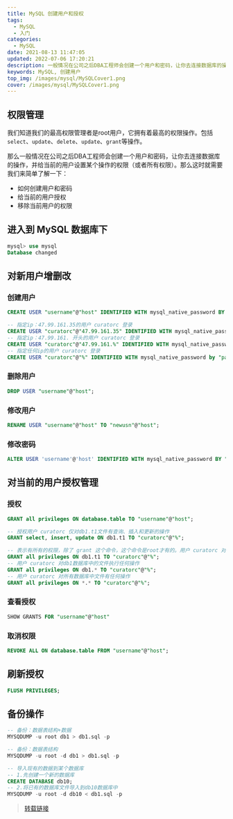 ```yaml
---
title: MySQL 创建用户和授权
tags:
  - MySQL
  - 入门
categories:
  - MySQL
date: 2021-08-13 11:47:05
updated: 2022-07-06 17:20:21
description: 一般情况在公司之后DBA工程师会创建一个用户和密码，让你去连接数据库的操作，并给当前的用户设置某个操作的权限（或者所有权限）。那么这时就需要我们来简单了解一下： 如何创建用户和密码、给当前的用户授权、移除当前用户的权限
keywords: MySQL, 创建用户
top_img: /images/mysql/MySQLCover1.png
cover: /images/mysql/MySQLCover1.png
---
```



## 权限管理
我们知道我们的最高权限管理者是root用户，它拥有着最高的权限操作。包括`select`、`update`、`delete`、`update`、`grant`等操作。

那么一般情况在公司之后DBA工程师会创建一个用户和密码，让你去连接数据库的操作，并给当前的用户设置某个操作的权限（或者所有权限）。那么这时就需要我们来简单了解一下：

* 如何创建用户和密码
* 给当前的用户授权
* 移除当前用户的权限

## 进入到 MySQL 数据库下

```sql
mysql> use mysql
Database changed
```

## 对新用户增删改

### 创建用户

```sql
CREATE USER "username"@"host" IDENTIFIED WITH mysql_native_password BY "password";
```

```sql  eg:
-- 指定ip：47.99.161.35的用户 curatorc 登录
CREATE USER "curatorc"@"47.99.161.35" IDENTIFIED WITH mysql_native_password by "password";
-- 指定ip：47.99.161. 开头的用户 curatorc 登录
CREATE USER "curatorc"@"47.99.161.%" IDENTIFIED WITH mysql_native_password by "password";
-- 指定任何ip的用户 curatorc 登录
CREATE USER "curatorc"@"%" IDENTIFIED WITH mysql_native_password by "password";
```

### 删除用户

```sql
DROP USER "username"@"host";
```

### 修改用户

```sql
RENAME USER "username"@"host" TO "newusn"@"host";
```

### 修改密码

```sql
ALTER USER 'username'@'host' IDENTIFIED WITH mysql_native_password BY "password";
```

## 对当前的用户授权管理

### 授权

```sql
GRANT all privileges ON database.table TO "username"@"host";
```

```sql eg:
-- 授权用户 curatorc 仅对db1.t1文件有查询、插入和更新的操作
GRANT select, insert, update ON db1.t1 TO "curatorc"@"%";

-- 表示有所有的权限，除了 grant 这个命令，这个命令是root才有的。用户 curatorc 对db1下的t1文件有任意操作
GRANT all privileges ON db1.t1 TO "curatorc"@"%";
-- 用户 curatorc 对db1数据库中的文件执行任何操作
GRANT all privileges ON db1.* TO "curatorc"@"%";
-- 用户 curatorc 对所有数据库中文件有任何操作
GRANT all privileges ON *.* TO "curatorc"@"%";
```

### 查看授权

```sql
SHOW GRANTS FOR "username"@"host"
```

### 取消权限

```sql
REVOKE ALL ON database.table FROM "username"@"host";
```

## 刷新授权

```sql
FLUSH PRIVILEGES;
```

## 备份操作

```sql
-- 备份：数据表结构+数据
MYSQDUMP -u root db1 > db1.sql -p

-- 备份：数据表结构
MYSQDUMP -u root -d db1 > db1.sql -p

-- 导入现有的数据到某个数据库
-- 1.先创建一个新的数据库
CREATE DATABASE db10;
-- 2.将已有的数据库文件导入到db10数据库中
MYSQDUMP -u root -d db10 < db1.sql -p
```

> [转载链接](https://www.cnblogs.com/wangyueping/p/11258028.html)
